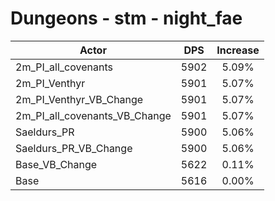 # Dungeons - stm - night_fae
| Actor | DPS | Increase |
|---|:---:|:---:|
|2m_PI_all_covenants|5902|5.09%|
|2m_PI_Venthyr|5901|5.07%|
|2m_PI_Venthyr_VB_Change|5901|5.07%|
|2m_PI_all_covenants_VB_Change|5901|5.07%|
|Saeldurs_PR|5900|5.06%|
|Saeldurs_PR_VB_Change|5900|5.06%|
|Base_VB_Change|5622|0.11%|
|Base|5616|0.00%|
